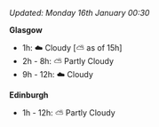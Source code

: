 *Updated: Monday 16th January 00:30*

**Glasgow**

* 1h: :cloud: Cloudy [:partly_sunny: as of 15h]
* 2h - 8h: :partly_sunny: Partly Cloudy
* 9h - 12h: :cloud: Cloudy

**Edinburgh**

* 1h - 12h: :partly_sunny: Partly Cloudy
